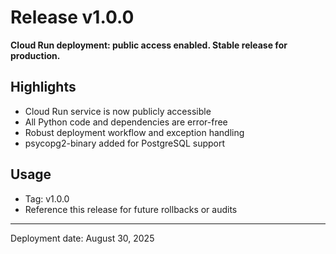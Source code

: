 # Release v1.0.0

**Cloud Run deployment: public access enabled. Stable release for production.**

## Highlights
- Cloud Run service is now publicly accessible
- All Python code and dependencies are error-free
- Robust deployment workflow and exception handling
- psycopg2-binary added for PostgreSQL support

## Usage
- Tag: v1.0.0
- Reference this release for future rollbacks or audits

---
Deployment date: August 30, 2025
